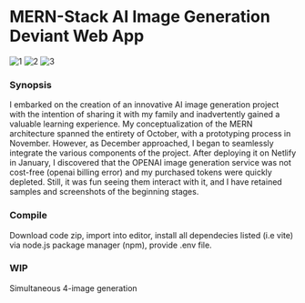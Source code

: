 # MERN-Stack AI Image Generation Deviant Web App

![1](https://user-images.githubusercontent.com/97220909/220256691-3da87f81-5077-4d9b-aa33-61ac3dec6689.png)
![2](https://user-images.githubusercontent.com/97220909/220256696-0b083a7d-1fca-417a-a749-72e690377093.png)
![3](https://user-images.githubusercontent.com/97220909/220256698-9573ff6f-f7b5-43a4-b09f-edcbf999d2dd.png)

### Synopsis 
I embarked on the creation of an innovative AI image generation project with the intention of sharing it with my family and inadvertently gained a valuable learning experience. My conceptualization of the MERN architecture spanned the entirety of October, with a prototyping process in November. However, as December approached, I began to seamlessly integrate the various components of the project. After deploying it on Netlify in January, I discovered that the OPENAI image generation service was not cost-free (openai billing error) and my purchased tokens were quickly depleted. Still, it was fun seeing them interact with it, and I have retained samples and screenshots of the beginning stages.

### Compile

Download code zip, import into editor, install all dependecies listed (i.e vite) via node.js package manager (npm), provide .env file.

### WIP

Simultaneous 4-image generation
